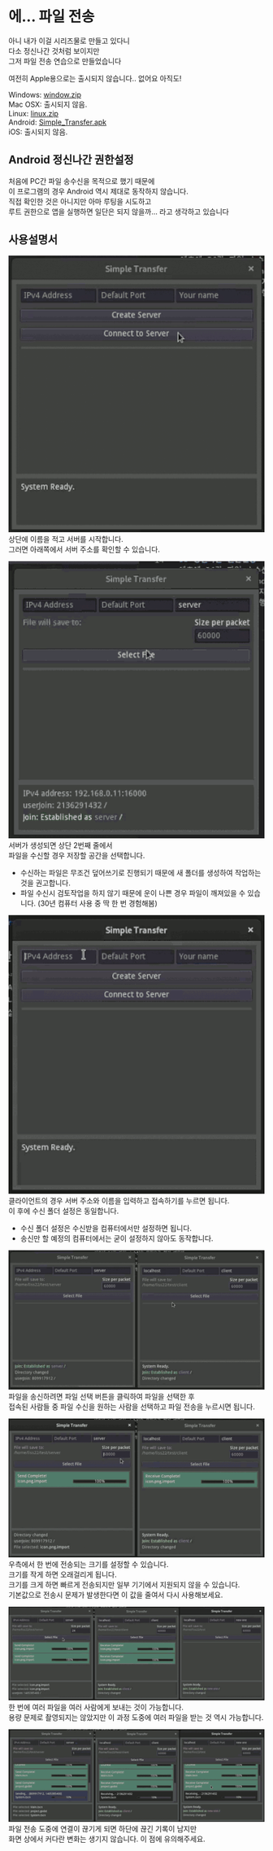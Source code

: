 # 에... 파일 전송
아니 내가 이걸 시리즈물로 만들고 있다니  
다소 정신나간 것처럼 보이지만  
그저 파일 전송 연습으로 만들었습니다

여전히 Apple용으로는 출시되지 않습니다.. 없어요 아직도!

Windows: [window.zip](./data/window.zip)  
Mac OSX: 출시되지 않음.  
Linux: [linux.zip](./data/linux.zip)  
Android: [Simple_Transfer.apk](data/Simple%20Transfer.apk)  
iOS: 출시되지 않음.

## Android 정신나간 권한설정
처음에 PC간 파일 송수신을 목적으로 했기 때문에  
이 프로그램의 경우 Android 역시 제대로 동작하지 않습니다.  
직접 확인한 것은 아니지만 아마 루팅을 시도하고  
루트 권한으로 앱을 실행하면 일단은 되지 않을까... 라고 생각하고 있습니다

## 사용설명서
![server_first](data/server_first.gif)
상단에 이름을 적고 서버를 시작합니다.  
그러면 아래쪽에서 서버 주소를 확인할 수 있습니다.

![server_second](data/server_second.gif)
서버가 생성되면 상단 2번째 줄에서  
파일을 수신할 경우 저장할 공간을 선택합니다.

* 수신하는 파일은 무조건 덮어쓰기로 진행되기 때문에 새 폴더를 생성하여 작업하는 것을 권고합니다.
* 파일 수신시 검토작업을 하지 않기 때문에 운이 나쁜 경우 파일이 깨져있을 수 있습니다. (30년 컴퓨터 사용 중 딱 한 번 경험해봄)

![client](data/client.gif)
클라이언트의 경우 서버 주소와 이름을 입력하고 접속하기를 누르면 됩니다.  
이 후에 수신 폴더 설정은 동일합니다.

* 수신 폴더 설정은 수신받을 컴퓨터에서만 설정하면 됩니다.
* 송신만 할 예정의 컴퓨터에서는 굳이 설정하지 않아도 동작합니다.

![send_normal](data/send.gif)
파일을 송신하려면 파일 선택 버튼을 클릭하여 파일을 선택한 후  
접속된 사람들 중 파일 수신을 원하는 사람을 선택하고 파일 전송을 누르시면 됩니다.

![send_custom_size](data/send_pkt.gif)
우측에서 한 번에 전송되는 크기를 설정할 수 있습니다.  
크기를 작게 하면 오래걸리게 됩니다.  
크기를 크게 하면 빠르게 전송되지만 일부 기기에서 지원되지 않을 수 있습니다.  
기본값으로 전송시 문제가 발생한다면 이 값을 줄여서 다시 사용해보세요.

![multi_action](data/multi.gif)
한 번에 여러 파일을 여러 사람에게 보내는 것이 가능합니다.  
용량 문제로 촬영되지는 않았지만 이 과정 도중에 여러 파일을 받는 것 역시 가능합니다.  

![disconnected](data/disconnected.gif)
파일 전송 도중에 연결이 끊기게 되면 하단에 끊긴 기록이 남지만  
화면 상에서 커다란 변화는 생기지 않습니다. 이 점에 유의해주세요.